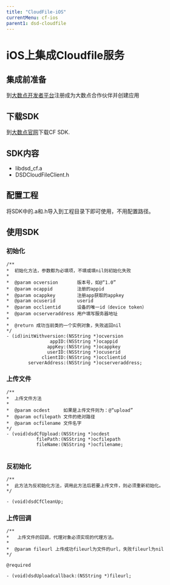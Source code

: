 ```yaml
---
title: "CloudFile-iOS"
currentMenu: cf-ios
parent1: dsd-cloudfile
---
```


# iOS上集成Cloudfile服务

## 集成前准备
到[大数点开发者平台](https://dev.dasudian.com/)注册成为大数点合作伙伴并创建应用


## 下载SDK
到[大数点官网](https://dev.dasudian.com/sdk/client)下载CF SDK.



## SDK内容

 - libdsd_cf.a
 - DSDCloudFileClient.h

## 配置工程
将SDK中的.a和.h导入到工程目录下即可使用，不用配置路径。


## 使用SDK

### 初始化

```
/**
*  初始化方法，参数都为必填项，不填或填nil则初始化失败
*
*  @param ocversion       版本号，如@“1.0”
*  @param ocappid         注册的appid
*  @param ocappkey        注册app获取的appkey
*  @param ocuserid        userid
*  @param occlientid      设备的唯一id（device token）
*  @param ocserveraddress 用户填写服务器地址
*
*  @return 成功当前类的一个实例对象，失败返回nil
*/
- (id)initWithversion:(NSString *)ocversion
                appID:(NSString *)ocappid
               appKey:(NSString *)ocappkey
               userID:(NSString *)ocuserid
             clientID:(NSString *)occlientid
        serverAddress:(NSString *)ocserveraddress;

```


### 上传文件


```
/**
*  上传文件方法
*
*  @param ocdest     如果是上传文件则为：@“upload”
*  @param ocfilepath 文件的绝对路径
*  @param ocfilename 文件名字
*/
- (void)dsdCfUpload:(NSString *)ocdest 
           filePath:(NSString *)ocfilepath 
           fileName:(NSString *)ocfilename;


```



### 反初始化

```
/**
*  此方法为反初始化方法，调用此方法后若要上传文件，则必须重新初始化。
*/

- (void)dsdCfCleanUp;

```


### 上传回调

```
/**
*   上传文件的回调，代理对象必须实现的代理方法。
*
*  @param fileurl 上传成功fileurl为文件的url，失败fileurl为nil
*/

@required

- (void)dsdUploadcallback:(NSString *)fileurl;

```
